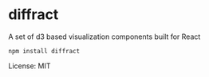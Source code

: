 diffract
==

A set of d3 based visualization components built for React


```shell
npm install diffract

```


  License: MIT
